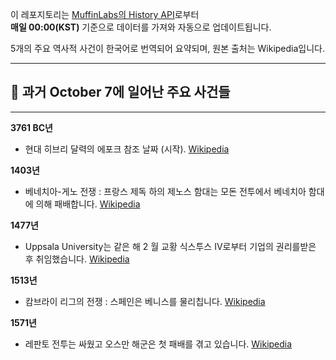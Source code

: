 

이 레포지토리는 [MuffinLabs의 History API](https://history.muffinlabs.com/date)로부터  
**매일 00:00(KST)** 기준으로 데이터를 가져와 자동으로 업데이트됩니다.

5개의 주요 역사적 사건이 한국어로 번역되어 요약되며, 원본 출처는 Wikipedia입니다.

---

## 📅 과거 **October 7**에 일어난 주요 사건들

---
**3761 BC년**
- 현대 히브리 달력의 에포크 참조 날짜 (시작).  [Wikipedia](https://wikipedia.org/wiki/Hebrew_calendar)

**1403년**
- 베네치아-게노 전쟁 : 프랑스 제독 하의 제노스 함대는 모돈 전투에서 베네치아 함대에 의해 패배합니다.  [Wikipedia](https://wikipedia.org/wiki/Battle_of_Modon_(1403))

**1477년**
- Uppsala University는 같은 해 2 월 교황 식스투스 IV로부터 기업의 권리를받은 후 취임했습니다.  [Wikipedia](https://wikipedia.org/wiki/Uppsala_University)

**1513년**
- 캄브라이 리그의 전쟁 : 스페인은 베니스를 물리칩니다.  [Wikipedia](https://wikipedia.org/wiki/Battle_of_La_Motta_(1513))

**1571년**
- 레판토 전투는 싸웠고 오스만 해군은 첫 패배를 겪고 있습니다.  [Wikipedia](https://wikipedia.org/wiki/Battle_of_Lepanto)
